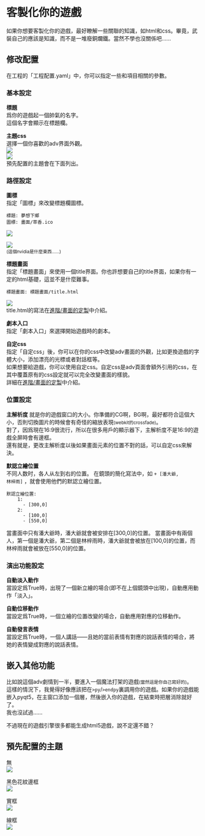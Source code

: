 # 客製化你的遊戲

如果你想要客製化你的遊戲，最好瞭解一些關聯的知識，如html和css。畢竟，武裝自己的應該是知識，而不是一堆廢銅爛鐵。當然不學也沒關係吧……

## 修改配置

在工程的「工程配置.yaml」中，你可以指定一些和項目相關的參數。

### 基本設定
__標題__   
爲你的遊戲起一個帥氣的名字。   
這個名字會顯示在標題欄。

__主題css__   
選擇一個你喜歡的adv界面外觀。   
![](主題圖/黑色花紋邊框.jpg)    
![](主題圖/實框.jpg)    
預先配置的主題會在下面列出。  


### 路徑設定
__圖標__   
指定「圖標」來改變標題欄圖標。
```
標題: 夢想下鄉
圖標: 畫面/萃香.ico
```
![](標題欄.jpg)

![](標題欄2.jpg)   
<small>(這個nvidia是什麼東西……)</small>

__標題畫面__   
指定「標題畫面」來使用一個title界面。你也許想要自己的title界面，如果你有一定的html基礎，這並不是什麼難事。
```
標題畫面: 標題畫面/title.html
```
![](標題畫面.jpg)   
title.html的寫法在[進階/畫面的定製](../進階/畫面的定製.md)中介紹。

__劇本入口__   
指定「劇本入口」來選擇開始遊戲時的劇本。


__自定css__   
指定「自定css」後，你可以在你的css中改變adv畫面的外觀，比如更換遊戲的字體大小，添加漂亮的光標或者對話框等。   
如果想要給遊戲，你可以使用自定css。自定css是adv頁面會額外引用的css，在其中覆蓋原有的css設定就可以完全改變畫面的樣貌。   
詳細在[進階/畫面的定製](../進階/畫面的定製.md)中介紹。

### 位置設定

__主解析度__
就是你的遊戲窗口的大小。你準備的CG啊，BG啊，最好都符合這個大小，否則切換圖片的時候會有奇怪的縮放表現<small>(webkit的crossfade)</small>。   
對了，因爲現在16:9很流行，所以在很多用戶的顯示器下，主解析度不是16:9的遊戲全屏時會有邊框。   
還有就是，更改主解析度以後如果畫面元素的位置不對的話，可以自定css來解決。

__默認立繪位置__   
不同人数时，各人从左到右的位置。
在鏡頭的簡化寫法中，如 <code>+ [潘大爺, 林梓雨]</code> ，就會使用他們的默認立繪位置。
```
默認立繪位置: 
    1:
      - [300,0]
    2:
      - [100,0]
      - [550,0]
```
當畫面中只有潘大爺時，潘大爺就會被安排在[300,0]的位置。
當畫面中有兩個人，第一個是潘大爺，第二個是林梓雨時，潘大爺就會被放在[100,0]的位置，而林梓雨就會被放在[550,0]的位置。

### 演出功能設定
__自動淡入動作__   
當設定爲True時，出現了一個新立繪的場合(即不在上個鏡頭中出現)，自動應用動作「淡入」。

__自動位移動作__   
當設定爲True時，一個立繪的位置改變的場合，自動應用對應的位移動作。

__自動發言表情__   
當設定爲True時，一個人講話——且她的當前表情有對應的說話表情的場合，將她的表情變成對應的說話表情。


## 嵌入其他功能
比如說這個adv劇情到一半，要進入一個魔法打架的遊戲<small>(當然這是你自己寫好的)</small>。   
這樣的情況下，我覺得好像應該把在<code>>py</code>/<code>>endpy</code>裏調用你的遊戲。如果你的遊戲能嵌入pyqt5，在主窗口添加一個層，然後嵌入你的遊戲，在結束時把層消除就好了。   
我也沒試過……

不過現在的遊戲引擎很多都能生成html5遊戲，說不定還不錯？

## 預先配置的主題
無   
![](主題圖/無.jpg)

黑色花紋邊框   
![](主題圖/黑色花紋邊框.jpg)

實框   
![](主題圖/實框.jpg)

線框   
![](主題圖/線框.jpg)
